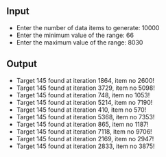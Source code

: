 ## Input

- Enter the number of data items to generate: 10000
- Enter the minimum value of the range: 66 
- Enter the maximum value of the range: 8030

## Output

- Target 145 found at iteration 1864, item no 2600!
- Target 145 found at iteration 3729, item no 5098!
- Target 145 found at iteration 748, item no 1053!
- Target 145 found at iteration 5214, item no 7190!
- Target 145 found at iteration 410, item no 570!
- Target 145 found at iteration 5368, item no 7353!
- Target 145 found at iteration 865, item no 1187!
- Target 145 found at iteration 7118, item no 9706!
- Target 145 found at iteration 2169, item no 2947!
- Target 145 found at iteration 2833, item no 3875!
